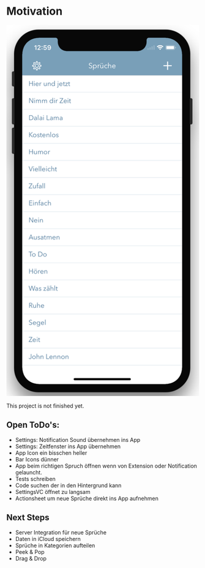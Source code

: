 # Motivation

![alt text](https://github.com/AlexWinter/Motivation/blob/master/Screenshot.png "Screenshot")

This project is not finished yet.

## Open ToDo's:
- Settings: Notification Sound übernehmen ins App
- Settings: Zeitfenster ins App übernehmen
- App Icon ein bisschen heller
- Bar Icons dünner
- App beim richtigen Spruch öffnen wenn von Extension oder Notification gelauncht.
- Tests schreiben
- Code suchen der in den Hintergrund kann
- SettingsVC öffnet zu langsam
- Actionsheet um neue Sprüche direkt ins App aufnehmen


## Next Steps
- Server Integration für neue Sprüche
- Daten in iCloud speichern
- Sprüche in Kategorien aufteilen
- Peek & Pop
- Drag & Drop